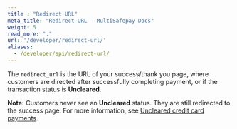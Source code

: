 ```yaml
---
title : "Redirect URL"
meta_title: "Redirect URL - MultiSafepay Docs"
weight: 5
read_more: "."
url: '/developer/redirect-url/'
aliases:
  - /developer/api/redirect-url/
---
```


The `redirect_url` is the URL of your success/thank you page, where customers are directed after successfully completing payment, or if the transaction status is **Uncleared**.   

**Note:** Customers never see an **Uncleared** status. They are still redirected to the success page. For more information, see [Uncleared credit card payments](/about-payments/uncleared-transactions/).
 

